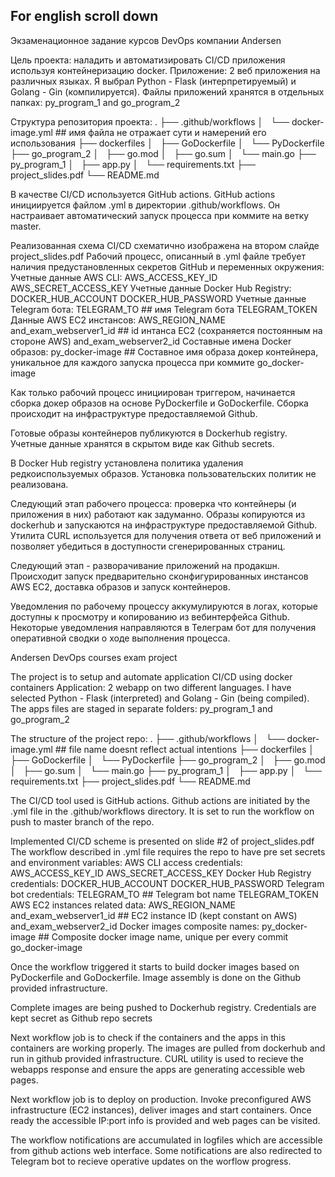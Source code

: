 ## For english scroll down
Экзаменационное задание курсов DevOps компании Andersen

Цель проекта: наладить и автоматизировать CI/CD приложения используя контейнеризацию docker.
Приложение: 2 веб приложения на различных языках.
Я выбрал Python - Flask (интерпретируемый) и Golang - Gin (компилируется). Файлы приложений хранятся в отдельных папках: py_program_1 and go_program_2 

Структура репозитория проекта:
.
├── .github/workflows
│   └── docker-image.yml ## имя файла не отражает сути и намерений его использования
├── dockerfiles
│   ├── GoDockerfile
│   └── PyDockerfile
├── go_program_2
│   ├── go.mod
│   ├── go.sum
│   └── main.go
├── py_program_1
│   ├── app.py
│   └── requirements.txt
├── project_slides.pdf
└── README.md

В качестве CI/CD используется GitHub actions. GitHub actions инициируется файлом .yml в директории .github/workflows. Он настраивает автоматический запуск процесса при коммите на ветку master.

Реализованная схема CI/CD схематично изображена на втором слайде project_slides.pdf
Рабочий процесс, описанный в .yml файле требует наличия предустановленных секретов GitHub и переменных окружения:
  Учетные данные AWS CLI:
    AWS_ACCESS_KEY_ID
    AWS_SECRET_ACCESS_KEY
  Учетные данные Docker Hub Registry:
    DOCKER_HUB_ACCOUNT
    DOCKER_HUB_PASSWORD
  Учетные данные Telegram бота:
    TELEGRAM_TO            ## имя Telegram бота
    TELEGRAM_TOKEN 
  Данные AWS EC2 инстансов:
    AWS_REGION_NAME
    and_exam_webserver1_id ## id интанса EC2 (сохраняется постоянным на стороне AWS) 
    and_exam_webserver2_id 
  Составные имена Docker образов: 
    py_docker-image        ## Составное имя образа докер контейнера, уникальное для каждого запуска процесса при коммите
    go_docker-image

Как только рабочий процесс инициирован триггером, начинается сборка докер образов на основе PyDockerfile и GoDockerfile. Сборка происходит на инфраструктуре предоставляемой Github.

Готовые образы контейнеров публикуются в Dockerhub registry. Учетные данные хранятся в скрытом виде как Github secrets.

В Docker Hub registry установлена политика удаления редкоиспользуемых образов. Установка пользовательских политик не реализована.

Следующий этап рабочего процесса: проверка что контейнеры (и приложения в них) работают как задуманно. Образы копируются из dockerhub и запускаются на инфраструктуре предоставляемой Github. Утилита CURL используется для получения ответа от веб приложений и позволяет убедиться в доступности сгенерированных страниц.

Следующий этап - разворачивание приложений на продакшн. Происходит запуск предварительно сконфигурированных инстансов AWS EC2, доставка образов и запуск контейнеров.

Уведомления по рабочему процессу аккумулируются в логах, которые доступны к просмотру и копированию из вебинтерфейса Github.
Некоторые уведомления направляются в Телеграм бот для получения оперативной сводки о ходе выполнения процесса.





Andersen DevOps courses exam project

The project is to setup and automate application CI/CD using docker containers
Application: 2 webapp on two different languages.
I have selected Python - Flask (interpreted) and Golang - Gin (being compiled). The apps files are staged in separate folders: py_program_1 and go_program_2 

The structure of the project repo:
.
├── .github/workflows
│   └── docker-image.yml ## file name doesnt reflect actual intentions
├── dockerfiles
│   ├── GoDockerfile
│   └── PyDockerfile
├── go_program_2
│   ├── go.mod
│   ├── go.sum
│   └── main.go
├── py_program_1
│   ├── app.py
│   └── requirements.txt
├── project_slides.pdf
└── README.md

The CI/CD tool used is GitHub actions. Github actions are initiated by the .yml file in the .github/workflows directory. It is set to run the workflow on push to master branch of the repo.

Implemented CI/CD scheme is presented on slide #2 of project_slides.pdf
The workflow described in .yml file requires the repo to have pre set secrets and environment variables:
  AWS CLI access credentials:
    AWS_ACCESS_KEY_ID
    AWS_SECRET_ACCESS_KEY
  Docker Hub Registry credentials:
    DOCKER_HUB_ACCOUNT
    DOCKER_HUB_PASSWORD
  Telegram bot credentials:
    TELEGRAM_TO            ## Telegram bot name
    TELEGRAM_TOKEN 
  AWS EC2 instances related data: 
    AWS_REGION_NAME
    and_exam_webserver1_id ## EC2 instance ID (kept constant on AWS) 
    and_exam_webserver2_id
  Docker images composite names:
    py_docker-image        ## Composite docker image name, unique per every commit
    go_docker-image

Once the workflow triggered it starts to build docker images based on PyDockerfile and GoDockerfile. Image assembly is done on the Github provided infrastructure.

Complete images are being pushed to Dockerhub registry. Credentials are kept secret as Github repo secrets

Next workflow job is to check if the containers and the apps in this containers are working properly. The images are pulled from dockerhub and run in github provided infrastructure. CURL utility is used to recieve the webapps response and ensure the apps are generating accessible web pages.

Next workflow job is to deploy on production. Invoke preconfigured AWS infrastructure (EC2 instances), deliver images and start containers. Once ready the accessible IP:port info is provided and web pages can be visited. 

The workflow notifications are accumulated in logfiles which are accessible from github actions web interface.
Some notifications are also redirected to Telegram bot to recieve operative updates on the worflow progress.
